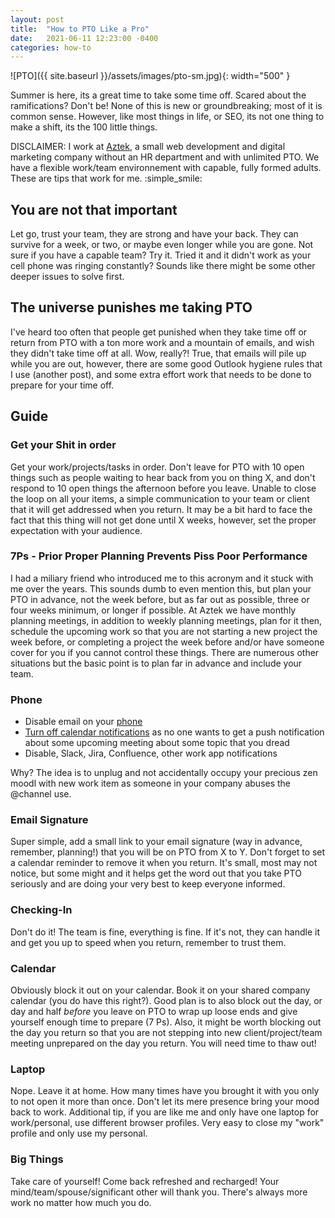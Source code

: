 ```yaml
---
layout: post
title:  "How to PTO Like a Pro"
date:   2021-06-11 12:23:00 -0400
categories: how-to
---
```

![PTO]({{ site.baseurl }}/assets/images/pto-sm.jpg){: width="500" }

Summer is here, its a great time to take some time off. Scared about the ramifications? Don't be! None of this is new or groundbreaking; most of it is common sense. However, like most things in life, or SEO, its not one thing to make a shift, its the 100 little things. 

DISCLAIMER: I work at [Aztek](https://www.aztekweb.com/), a small web development and digital marketing company without an HR department and with unlimited PTO. We have a flexible work/team environnement with capable, fully formed adults. These are tips that work for me. :simple_smile:

## You are not that important
Let go, trust your team, they are strong and have your back. They can survive for a week, or two, or maybe even longer while you are gone. Not sure if you have a capable team? Try it. Tried it and it didn't work as your cell phone was ringing constantly? Sounds like there might be some other deeper issues to solve first. 

## The universe punishes me taking PTO
I've heard too often that people get punished when they take time off or return from PTO with a ton more work and a mountain of emails, and wish they didn't take time off at all. Wow, really?! True, that emails will pile up while you are out, however, there are some good Outlook hygiene rules that I use (another post), and some extra effort work that needs to be done to prepare for your time off.

## Guide

### Get your Shit in order
Get your work/projects/tasks in order. Don't leave for PTO with 10 open things such as people waiting to hear back from you on thing X, and don't respond to 10 open things the afternoon before you leave. Unable to close the loop on all your items, a simple communication to your team or client that it will get addressed when you return. It may be a bit hard to face the fact that this thing will not get done until X weeks, however, set the proper expectation with your audience. 

### 7Ps - Prior Proper Planning Prevents Piss Poor Performance
I had a miliary friend who introduced me to this acronym and it stuck with me over the years. This sounds dumb to even mention this, but plan your PTO in advance, not the week before, but as far out as possible, three or four weeks minimum, or longer if possible. At Aztek we have monthly planning meetings, in addition to weekly planning meetings, plan for it then, schedule the upcoming work so that you are not starting a new project the week before, or completing a project the week before and/or have someone cover for you if you cannot control these things. There are numerous other situations but the basic point is to plan far in advance and include your team.

### Phone
- Disable email on your [phone](https://www.dummies.com/consumer-electronics/smartphones/iphone/how-to-temporarily-disable-an-email-account-on-your-iphone/)
- [Turn off calendar notifications](https://www.wikihow.com/Turn-Off-Calendar-Notifications-on-an-iPhone) as no one wants to get a push notification about some upcoming meeting about some topic that you dread
- Disable, Slack, Jira, Confluence, other work app notifications

Why? The idea is to unplug and not accidentally occupy your precious zen moodl with new work item as someone in your company abuses the @channel use.

### Email Signature
Super simple, add a small link to your email signature (way in advance, remember, planning!) that you will be on PTO from X to Y. Don't forget to set a calendar reminder to remove it when you return. It's small, most may not notice, but some might and it helps get the word out that you take PTO seriously and are doing your very best to keep everyone informed.

### Checking-In
Don't do it! The team is fine, everything is fine. If it's not, they can handle it and get you up to speed when you return, remember to trust them.

### Calendar
Obviously block it out on your calendar. Book it on your shared company calendar (you do have this right?). Good plan is to also block out the day, or day and half _before_ you leave on PTO to wrap up loose ends and give yourself enough time to prepare (7 Ps). Also, it might be worth blocking out the day you return so that you are not stepping into new client/project/team meeting unprepared on the day you return. You will need time to thaw out!

### Laptop
Nope. Leave it at home. How many times have you brought it with you only to not open it more than once. Don't let its mere presence bring your mood back to work. Additional tip, if you are like me and only have one laptop for work/personal, use different browser profiles. Very easy to close my "work" profile and only use my personal. 

### Big Things
Take care of yourself! Come back refreshed and recharged! Your mind/team/spouse/significant other will thank you. There's always more work no matter how much you do. 








